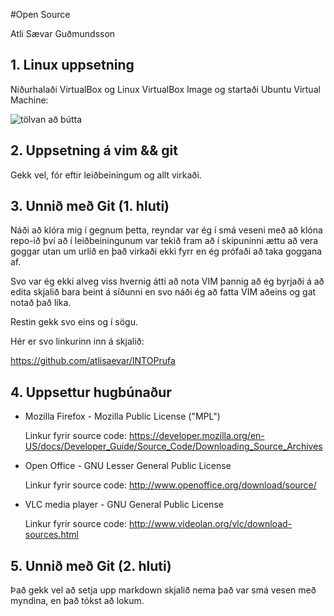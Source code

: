 #Open Source

Atli Sævar Guðmundsson

## 1. Linux uppsetning

Niðurhalaði VirtualBox og Linux VirtualBox Image og startaði Ubuntu Virtual Machine:

![tölvan að bútta](https://mail.google.com/mail/?ui=2&ik=dbcd561344&view=att&th=141cb401901aff54&attid=0.1&disp=safe&realattid=1449230931714899968-1&zw)

## 2. Uppsetning á vim && git

Gekk vel, fór eftir leiðbeiningum og allt virkaði.

## 3. Unnið með Git (1. hluti)

Náði að klóra mig í gegnum þetta, reyndar var ég í smá veseni með að klóna repo-ið því að í leiðbeiningunum var tekið fram að í skipuninni ættu að vera goggar utan um urlið en það virkaði ekki fyrr en ég prófaði að taka goggana af.

Svo var ég ekki alveg viss hvernig átti að nota VIM þannig að ég byrjaði á að edita skjalið bara beint á síðunni en svo náði ég að fatta VIM aðeins og gat notað það líka.

Restin gekk svo eins og í sögu.

Hér er svo linkurinn inn á skjalið:

https://github.com/atlisaevar/INTOPrufa

## 4. Uppsettur hugbúnaður

- Mozilla Firefox - Mozilla Public License ("MPL")

    Linkur fyrir source code: https://developer.mozilla.org/en-US/docs/Developer_Guide/Source_Code/Downloading_Source_Archives


- Open Office - GNU Lesser General Public License

    Linkur fyrir source code: http://www.openoffice.org/download/source/


- VLC media player - GNU General Public License

    Linkur fyrir source code: http://www.videolan.org/vlc/download-sources.html

## 5. Unnið með Git (2. hluti)

Það gekk vel að setja upp markdown skjalið nema það var smá vesen með myndina, en það tókst að lokum.
